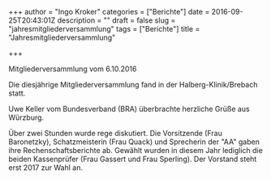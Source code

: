 +++
author = "Ingo Kroker"
categories = ["Berichte"]
date = 2016-09-25T20:43:01Z
description = ""
draft = false
slug = "jahresmitgliederversammlung"
tags = ["Berichte"]
title = "Jahresmitgliederversammlung"

+++


Mitgliederversammlung vom 6.10.2016

Die diesjährige Mitgliederversammlung fand in der Halberg-Klinik/Brebach statt.

Uwe Keller vom Bundesverband (BRA) überbrachte herzliche Grüße aus Würzburg.

Über zwei Stunden wurde rege diskutiert. Die Vorsitzende (Frau Baronetzky), Schatzmeisterin (Frau Quack) und Sprecherin der "AA" gaben ihre Rechenschaftsberichte ab. 
Gewählt wurden in diesem Jahr lediglich die beiden Kassenprüfer (Frau Gassert und Frau Sperling).
Der Vorstand steht erst 2017 zur Wahl an.